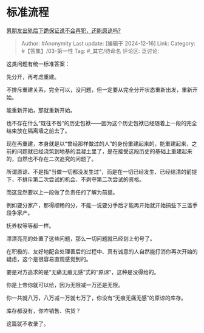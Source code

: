 # 标准流程
[男朋友出轨后下跪保证说不会再犯，还能原谅吗?](https://www.zhihu.com/question/5032730860/answer/55994599880)

> Author: #Anonymity
> Last update: [编辑于 2024-12-16]
> Link:
> Category: #【答集】/03-第一性 
> Tag: #_其它/待命名 
> 评论区:
> 泛讨论:

这类问题有统一标准答案：

先分开，再考虑重建。

  

不排斥重建关系，完全可以，没问题，但一定要从完全分开状态重新出发，重新开始。

能重新开始，那就重新开始。

也不存在什么“既往不咎”的历史包袱——因为这个历史包袱已经随着上一段的完全结束放在隔离墙之前去了。

现在再重建，本身就是以“曾经那样做过的人”的身份重建起来的，能重建起来，之前的问题就已经浇筑到地基的混凝土里了，是在接受这段历史的基础上重建起来的，自然也不存在二次追究的问题了。

所谓原谅、不是指“当做一切都没发生过”，而是在一切已经发生、已经结清的前提下，不排斥第二次尝试的机会、不剥夺第二次尝试的资格。

而这显然要以上一段做了负责任的了解为前提。

例如要分家产，那得顺畅的分，不能一说要分手后才能再开始就开始搞些下三滥手段争家产。

抚养权等等都一样。

漂漂亮亮的处置了这些问题，那么一切问题就已经划上句号了。

在积极的、友好地配合处理善后的过程中、真有诚意的人自然能打消你再次开始的疑虑，这个是很容易直观感觉到的。

要是对方追求的是“无痛无痕无感”式的“原谅”，这种是没得给的。

你是上帝你就可以给，因为无限减一万还是无限。

你一共就八万，八万减一万就七万了，你没有“无痕无痛无感”的原谅的库存。

库存都没有，你咋销售、供货？

这篇就不收录了。
